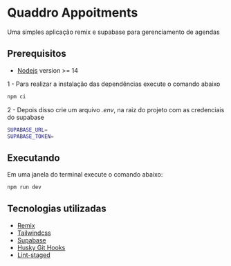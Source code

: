 # Quaddro Appoitments

Uma simples aplicação remix e supabase para gerenciamento de agendas

## Prerequisitos

- [Nodejs](https://nodejs.org/en/download/) version >= 14

1 - Para realizar a instalação das dependências execute o comando abaixo

```sh
npm ci
```

2 - Depois disso crie um arquivo _.env_, na raiz do projeto com as credenciais do supabase

```sh
SUPABASE_URL=
SUPABASE_TOKEN=
```
## Executando

Em uma janela do terminal execute o comando abaixo:

```sh
npm run dev
```

## Tecnologias utilizadas

- [Remix](https://remix.run/)
- [Tailwindcss](https://tailwindcss.com/)
- [Supabase](https://supabase.com/)
- [Husky Git Hooks](https://typicode.github.io/husky/#/)
- [Lint-staged](https://github.com/okonet/lint-staged)
